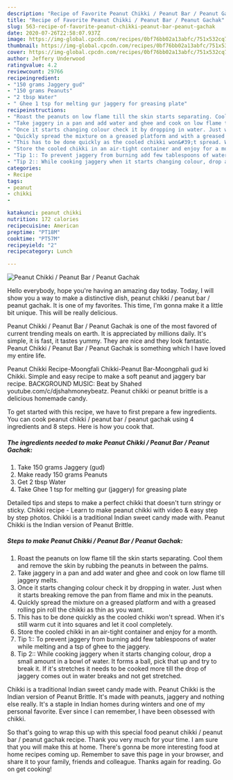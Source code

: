 ```yaml
---
description: "Recipe of Favorite Peanut Chikki / Peanut Bar / Peanut Gachak"
title: "Recipe of Favorite Peanut Chikki / Peanut Bar / Peanut Gachak"
slug: 563-recipe-of-favorite-peanut-chikki-peanut-bar-peanut-gachak
date: 2020-07-26T22:58:07.937Z
image: https://img-global.cpcdn.com/recipes/0bf76bb02a13abfc/751x532cq70/peanut-chikki-peanut-bar-peanut-gachak-recipe-main-photo.jpg
thumbnail: https://img-global.cpcdn.com/recipes/0bf76bb02a13abfc/751x532cq70/peanut-chikki-peanut-bar-peanut-gachak-recipe-main-photo.jpg
cover: https://img-global.cpcdn.com/recipes/0bf76bb02a13abfc/751x532cq70/peanut-chikki-peanut-bar-peanut-gachak-recipe-main-photo.jpg
author: Jeffery Underwood
ratingvalue: 4.2
reviewcount: 29766
recipeingredient:
- "150 grams Jaggery gud"
- "150 grams Peanuts"
- "2 tbsp Water"
- " Ghee 1 tsp for melting gur jaggery for greasing plate"
recipeinstructions:
- "Roast the peanuts on low flame till the skin starts separating. Cool them and remove the skin by rubbing the peanuts in between the palms."
- "Take jaggery in a pan and add water and ghee and cook on low flame till jaggery melts."
- "Once it starts changing colour check it by dropping in water. Just when it starts breaking remove the pan from flame and mix in the peanuts."
- "Quickly spread the mixture on a greased platform and with a greased rolling pin roll the chikki as thin as you want."
- "This has to be done quickly as the cooled chikki won&#39;t spread. When it&#39;s still warm cut it into squares and let it cool completely."
- "Store the cooled chikki in an air-tight container and enjoy for a month."
- "Tip 1:: To prevent jaggery from burning add few tablespoons of water while melting and a tsp of ghee to the jaggery."
- "Tip 2:: While cooking jaggery when it starts changing colour, drop a small amount in a bowl of water. It forms a ball, pick that up and try to break it. If it&#39;s stretches it needs to be cooked more till the drop of jaggery comes out in water breaks and not get stretched."
categories:
- Recipe
tags:
- peanut
- chikki
- 

katakunci: peanut chikki  
nutrition: 172 calories
recipecuisine: American
preptime: "PT18M"
cooktime: "PT57M"
recipeyield: "2"
recipecategory: Lunch

---
```



![Peanut Chikki / Peanut Bar / Peanut Gachak](https://img-global.cpcdn.com/recipes/0bf76bb02a13abfc/751x532cq70/peanut-chikki-peanut-bar-peanut-gachak-recipe-main-photo.jpg)

Hello everybody, hope you're having an amazing day today. Today, I will show you a way to make a distinctive dish, peanut chikki / peanut bar / peanut gachak. It is one of my favorites. This time, I'm gonna make it a little bit unique. This will be really delicious.

Peanut Chikki / Peanut Bar / Peanut Gachak is one of the most favored of current trending meals on earth. It is appreciated by millions daily. It's simple, it is fast, it tastes yummy. They are nice and they look fantastic. Peanut Chikki / Peanut Bar / Peanut Gachak is something which I have loved my entire life.

Peanut Chikki Recipe-Moongfali Chikki-Peanut Bar-Moongphali gud ki Chikki. Simple and easy recipe to make a soft peanut and jaggery bar recipe. BACKGROUND MUSIC: Beat by Shahed youtube.com/c/djshahmoneybeatz. Peanut chikki or peanut brittle is a delicious homemade candy.


To get started with this recipe, we have to first prepare a few ingredients. You can cook peanut chikki / peanut bar / peanut gachak using 4 ingredients and 8 steps. Here is how you cook that.

<!--inarticleads1-->

##### The ingredients needed to make Peanut Chikki / Peanut Bar / Peanut Gachak:

1. Take 150 grams Jaggery (gud)
1. Make ready 150 grams Peanuts
1. Get 2 tbsp Water
1. Take  Ghee 1 tsp for melting gur (jaggery) for greasing plate


Detailed tips and steps to make a perfect chikki that doesn&#39;t turn stringy or sticky. Chikki recipe - Learn to make peanut chikki with video &amp; easy step by step photos. Chikki is a traditional Indian sweet candy made with. Peanut Chikki is the Indian version of Peanut Brittle. 

<!--inarticleads2-->

##### Steps to make Peanut Chikki / Peanut Bar / Peanut Gachak:

1. Roast the peanuts on low flame till the skin starts separating. Cool them and remove the skin by rubbing the peanuts in between the palms.
1. Take jaggery in a pan and add water and ghee and cook on low flame till jaggery melts.
1. Once it starts changing colour check it by dropping in water. Just when it starts breaking remove the pan from flame and mix in the peanuts.
1. Quickly spread the mixture on a greased platform and with a greased rolling pin roll the chikki as thin as you want.
1. This has to be done quickly as the cooled chikki won&#39;t spread. When it&#39;s still warm cut it into squares and let it cool completely.
1. Store the cooled chikki in an air-tight container and enjoy for a month.
1. Tip 1:: To prevent jaggery from burning add few tablespoons of water while melting and a tsp of ghee to the jaggery.
1. Tip 2:: While cooking jaggery when it starts changing colour, drop a small amount in a bowl of water. It forms a ball, pick that up and try to break it. If it&#39;s stretches it needs to be cooked more till the drop of jaggery comes out in water breaks and not get stretched.


Chikki is a traditional Indian sweet candy made with. Peanut Chikki is the Indian version of Peanut Brittle. It&#39;s made with peanuts, jaggery and nothing else really. It&#39;s a staple in Indian homes during winters and one of my personal favorite. Ever since I can remember, I have been obsessed with chikki. 

So that's going to wrap this up with this special food peanut chikki / peanut bar / peanut gachak recipe. Thank you very much for your time. I am sure that you will make this at home. There's gonna be more interesting food at home recipes coming up. Remember to save this page in your browser, and share it to your family, friends and colleague. Thanks again for reading. Go on get cooking!
